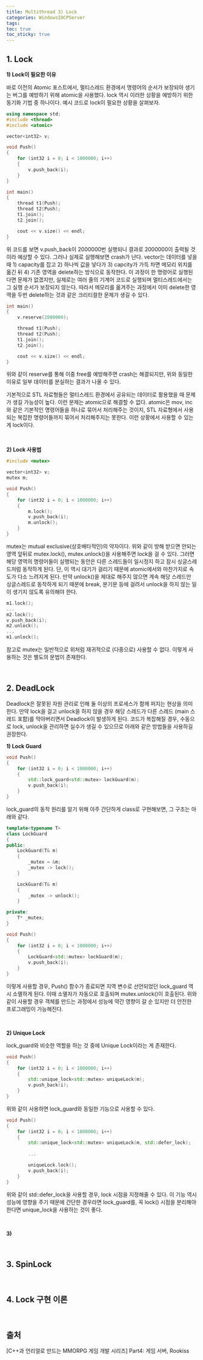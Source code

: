 ```yaml
---
title: Multithread 3) Lock
categories: WindowsIOCPServer
tags: 
toc: true
toc_sticky: true
---
```

## **1. Lock**

**1) Lock이 필요한 이유**

바로 이전의 Atomic 포스트에서, 멀티스레드 환경에서 명령어의 순서가 보장되아 생기는 버그를 예방하기 위해 atomic을 사용했다. lock 역시 이러한 상황을 예방하기 위한 동기화 기법 중 하나이다. 예시 코드로 lock이 필요한 상황을 살펴보자.

```c++
using namespace std;
#include <thread> 
#include <atomic>

vector<int32> v;

void Push()
{
    for (int32 i = 0; i < 1000000; i++)
    {
        v.push_back(i);
    }
}

int main()
{
    thread t1(Push);
    thread t2(Push);
    t1.join();
    t2.join();

    cout << v.size() << endl;
}
```
위 코드를 보면 v.push_back이 2000000번 실행되니 결과로 2000000이 출력될 것이라 예상할 수 있다. 그러나 실제로 실행해보면 crash가 난다. vector는 데이터를 넣을 때 1) capacity를 잡고 2) 하나씩 값을 넣다가 3) capcity가 가득 차면 메모리 위치를 옮긴 뒤 4) 기존 영역을 delete하는 방식으로 동작한다. 이 과정이 한 명령어로 실행된다면 문제가 없겠지만, 실제로는 여러 줄의 기계어 코드로 실행되며 멀티스레드에서는 그 실행 순서가 보장되지 않는다. 따라서 메모리를 옮겨주는 과정에서 이미 delete한 영역을 두번 delete하는 것과 같은 크리티컬한 문제가 생길 수 있다. 

```c++
int main()
{
    v.reserve(2000000);

    thread t1(Push);
    thread t2(Push);
    t1.join();
    t2.join();

    cout << v.size() << endl;
}
```
위와 같이 reserve를 통해 이중 free를 예방해주면 crash는 해결되지만, 위와 동일한 이유로 일부 데이터를 분실하는 결과가 나올 수 있다.

기본적으로 STL 자료형들은 멀티스레드 환경에서 공유되는 데이터로 활용했을 때 문제가 생길 가능성이 높다. 이런 문제는 atomic으로 해결할 수 없다. atomic은 mov, inc와 같은 기본적인 명령어들을 하나로 묶어서 처리해주는 것이지, STL 자료형에서 사용되는 복잡한 명령어들까지 묶어서 처리해주지는 못한다. 이런 상황에서 사용할 수 있는 게 lock이다. 

<br/>

**2) Lock 사용법**

```c++
#include <mutex>

vector<int32> v;
mutex m;

void Push()
{
    for (int32 i = 0; i < 1000000; i++)
    {
        m.lock();
        v.push_back(i);
        m.unlock();
    }
}
```
mutex는 mutual exclusive(상호배타적인)의 약자이다. 위와 같이 방해 받으면 안되는 영역 앞뒤로 mutex.lock(), mutex.unlock()을 사용해주면 lock을 걸 수 있다. 그러면 해당 영역의 명령어들이 실행되는 동안은 다른 스레드들이 일시정지 하고 잠시 싱글스레드처럼 동작하게 된다. 단, 이 역시 대기가 걸리기 때문에 atomic에서와 마찬가지로 속도가 다소 느려지게 된다. 만약 unlock()을 제대로 해주지 않으면 계속 해당 스레드만 싱글스레드로 동작하게 되기 때문에 break, 분기문 등에 걸려서 unlock을 하지 않는 일이 생기지 않도록 유의해야 한다. 


```c++
m1.lock();
...
m2.lock();
v.push_back(i);
m2.unlock();
...
m1.unlock();
```

참고로 mutex는 일반적으로 위처럼 재귀적으로 (다중으로) 사용할 수 없다. 이렇게 사용하는 것은 별도의 문법이 존재한다. 

<br/>


## **2. DeadLock**

Deadlock은 잘못된 자원 관리로 인해 둘 이상의 프로세스가 함께 퍼지는 현상을 의미한다. 만약 lock을 걸고 unlock을 하지 않을 경우 해당 스레드가 다른 스레드 (main 스레드 포함)를 막아버리면서 Deadlock이 발생하게 된다. 코드가 복잡해질 경우, 수동으로 lock, unlock을 관리하면 실수가 생길 수 있으므로 아래와 같은 방법들을 사용하길 권장한다. 

**1) Lock Guard**

```c++
void Push()
{
    for (int32 i = 0; i < 1000000; i++)
    {
        std::lock_guard<std::mutex> lockGuard(m);
        v.push_back(i);
    }
}
```
lock_guard의 동작 원리를 알기 위해 아주 간단하게 class로 구현해보면, 그 구조는 아래와 같다. 

```c++
template<typename T>
class LockGuard
{
public:
    LockGuard(T& m)
    {
        _mutex = &m;
        _mutex -> lock();
    }

    LockGuard(T& m)
    {
        _mutex -> unlock();
    }

private:
    T* _mutex;
}

void Push()
{
    for (int32 i = 0; i < 1000000; i++)
    {
        LockGuard<std::mutex> lockGuard(m);
        v.push_back(i);
    }
}
```
이렇게 사용할 경우, Push() 함수가 종료되면 지역 변수로 선언되었던 lock_guard 역시 소멸하게 된다. 이때 소멸자가 자동으로 호출되며 mutex.unlock()이 호출된다. 위와 같이 사용할 경우 객체를 만드는 과정에서 성능에 약간 영향이 갈 순 있지만 더 안전한 프로그래밍이 가능해진다. 

<br/>

**2) Unique Lock**

lock_guard와 비슷한 역할을 하는 것 중에 Unique Lock이라는 게 존재한다. 

```c++
void Push()
{
    for (int32 i = 0; i < 1000000; i++)
    {
        std::unique_lock<std::mutex> uniqueLock(m);
        v.push_back(i);
    }
}
```
위와 같이 사용하면 lock_guard와 동일한 기능으로 사용할 수 있다. 

```c++
void Push()
{
    for (int32 i = 0; i < 1000000; i++)
    {
        std::unique_lock<std::mutex> uniqueLock(m, std::defer_lock);
        
        ...

        uniqueLock.lock();
        v.push_back(i);
    }
}
```
위와 같이 std::defer_lock을 사용할 경우, lock 시점을 지정해줄 수 있다. 이 기능 역시 성능에 영향을 주기 때문에 간단한 경우라면 lock_guard를, 꼭 lock() 시점을 분리해야 한다면 unique_lock을 사용하는 것이 좋다. 

<br/>

**3)**

<br/>

## **3. SpinLock**

<br/>

## **4. Lock 구현 이론**

<br/>

## **출처**

[C++과 언리얼로 만드는 MMORPG 게임 개발 시리즈] Part4: 게임 서버, Rookiss
